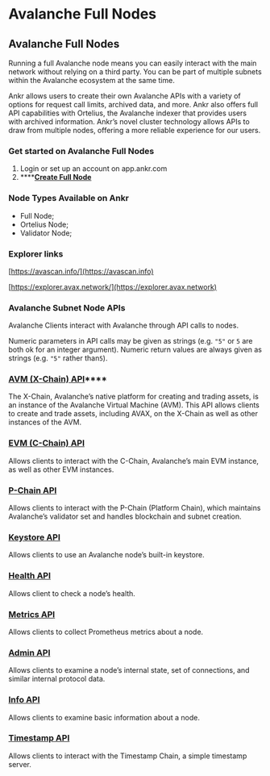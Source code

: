 # Avalanche Full Nodes

## **Avalanche Full Nodes**

Running a full Avalanche node means you can easily interact with the main network without relying on a third party. You can be part of multiple subnets within the Avalanche ecosystem at the same time.&#x20;

Ankr allows users to create their own Avalanche APIs with a variety of options for request call limits, archived data, and more. Ankr also offers full API capabilities with Ortelius, the Avalanche indexer that provides users with archived information. Ankr’s novel cluster technology allows APIs to draw from multiple nodes, offering a more reliable experience for our users.&#x20;

### Get started on Avalanche Full Nodes

1. Login or set up an account on app.ankr.com
2. ****[**Create Full Node**](https://app.ankr.com/apps/nodes)

### Node Types Available on Ankr

* Full Node;
* Ortelius Node;
* Validator Node;

### Explorer links

​[https://avascan.info/](https://avascan.info)​

​[https://explorer.avax.network/](https://explorer.avax.network)

### Avalanche Subnet Node APIs

Avalanche Clients interact with Avalanche through API calls to nodes.

Numeric parameters in API calls may be given as strings (e.g. `"5"` or `5` are both ok for an integer argument). Numeric return values are always given as strings (e.g. `"5"` rather than`5`).

### ​[**AVM (X-Chain) API**](https://docs.avax.network/v1.0/en/api/avm/)****

The X-Chain, Avalanche’s native platform for creating and trading assets, is an instance of the Avalanche Virtual Machine (AVM). This API allows clients to create and trade assets, including AVAX, on the X-Chain as well as other instances of the AVM.

### [EVM (C-Chain) API](https://docs.avax.network/v1.0/en/api/evm/) <a href="evm-c-chain-api" id="evm-c-chain-api"></a>

Allows clients to interact with the C-Chain, Avalanche’s main EVM instance, as well as other EVM instances.

### [P-Chain API](https://docs.avax.network/v1.0/en/api/platform/) <a href="p-chain-api" id="p-chain-api"></a>

Allows clients to interact with the P-Chain (Platform Chain), which maintains Avalanche’s validator set and handles blockchain and subnet creation.

### [Keystore API](https://docs.avax.network/v1.0/en/api/keystore/) <a href="keystore-api" id="keystore-api"></a>

Allows clients to use an Avalanche node’s built-in keystore.

### [Health API](https://docs.avax.network/v1.0/en/api/health/) <a href="health-api" id="health-api"></a>

Allows client to check a node’s health.

### [Metrics API](https://docs.avax.network/v1.0/en/api/metrics/) <a href="metrics-api" id="metrics-api"></a>

Allows clients to collect Prometheus metrics about a node.

### [Admin API](https://docs.avax.network/v1.0/en/api/admin/) <a href="admin-api" id="admin-api"></a>

Allows clients to examine a node’s internal state, set of connections, and similar internal protocol data.

### [Info API](https://docs.avax.network/v1.0/en/api/info/) <a href="info-api" id="info-api"></a>

Allows clients to examine basic information about a node.

### [Timestamp API](https://docs.avax.network/v1.0/en/api/timestamp/) <a href="timestamp-api" id="timestamp-api"></a>

Allows clients to interact with the Timestamp Chain, a simple timestamp server.

